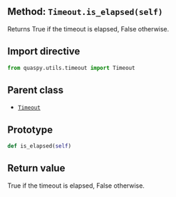## Method: <code>Timeout.is\_elapsed(self)</code>
Returns True if the timeout is elapsed, False otherwise.

## Import directive
```python
from quaspy.utils.timeout import Timeout
```

## Parent class
- [<code>Timeout</code>](../Timeout.md)

## Prototype
```python
def is_elapsed(self)
```

## Return value
True if the timeout is elapsed, False otherwise.


